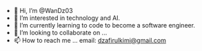 - 👋 Hi, I’m @WanDz03
- 👀 I’m interested in technology and AI.
- 🌱 I’m currently learning to code to become a software engineer.
- 💞️ I’m looking to collaborate on ...
- 📫 How to reach me ... email: dzafirulkimi@gmail.com 

<!---
WanDz03/WanDz03 is a ✨ special ✨ repository because its `README.md` (this file) appears on your GitHub profile.
You can click the Preview link to take a look at your changes.
--->
